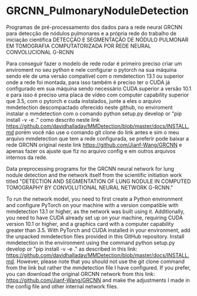 # GRCNN_PulmonaryNoduleDetection
Programas de pré-processamento dos dados para a rede neural GRCNN para detecção de nódulos pulmonares e a própria rede do trabalho de iniciação científica DETECÇÃO E SEGMENTAÇÃO DE NÓDULO PULMONAR EM TOMOGRAFIA COMPUTATORIZADA POR REDE NEURAL CONVOLUCIONAL G-RCNN

Para conseguir fazer o modelo de rede rodar é primeiro preciso criar um enviroment no seu python e nele configurar o pytorch na sua máquina sendo ele de uma versão compatível com o mmdetection 13.1 ou superior onde a rede foi montada, para isso também é preciso ter o CUDA já configurado em sua máquina sendo necessário CUDA superior a versão 10.1 e para isso é preciso uma placa de vídeo com computer capability superior que 3.5, com o pytorch e cuda instalados, junte a eles o arquivo mmdetection descompactado oferecido neste github, no enviroment instalar o mmdetection com o comando python setup.py develop or "pip install -v -e ." como descrito neste link https://github.com/davidhalladay/MMDetection/blob/master/docs/INSTALL.md porém você não use o comando git clone do link antes e sim o meu arquivo mmdetection que tem a rede configurada, se preferir pode baixar a rede GRCNN original neste link https://github.com/Jianf-Wang/GRCNN e apenas fazer os ajuste que fiz no arquivo config e em outros arquivos internos da rede.

Data preprocessing programs for the GRCNN neural network for lung nodule detection and the network itself from the scientific initiation work titled "DETECTION AND SEGMENTATION OF LUNG NODULE IN COMPUTED TOMOGRAPHY BY CONVOLUTIONAL NEURAL NETWORK G-RCNN."

To run the network model, you need to first create a Python environment and configure PyTorch on your machine with a version compatible with mmdetection 13.1 or higher, as the network was built using it. Additionally, you need to have CUDA already set up on your machine, requiring CUDA version 10.1 or higher, and a graphics card with a computer capability greater than 3.5. 
With PyTorch and CUDA installed in your environment, add the unpacked mmdetection files provided in this GitHub repository. Install mmdetection in the environment using the command python setup.py develop or "pip install -v -e ." as described in this link: https://github.com/davidhalladay/MMDetection/blob/master/docs/INSTALL.md. However, please note that you should not use the git clone command from the link but rather the mmdetection file I have configured.
If you prefer, you can download the original GRCNN network from this link: https://github.com/Jianf-Wang/GRCNN and make the adjustments I made in the config file and other internal network files.
